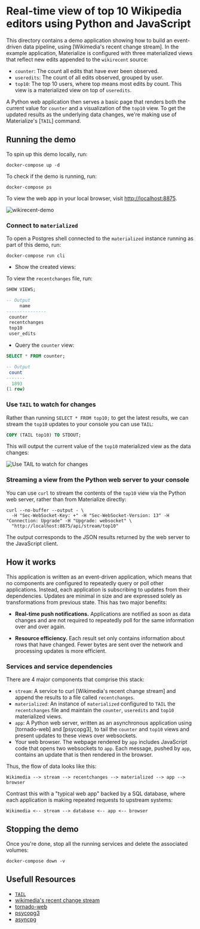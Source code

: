 # Real-time view of top 10 Wikipedia editors using Python and JavaScript

This directory contains a demo application showing how to build an event-driven
data pipeline, using [Wikimedia's recent change stream]. In the example
application, Materialize is configured with three materialized views that
reflect new edits appended to the `wikirecent` source:

- `counter`: The count all edits that have ever been observed.
- `useredits`: The count of all edits observed, grouped by user.
- `top10`: The top 10 users, where top means most edits by count. This view is a materialized view on top of `useredits`.

A Python web application then serves a basic page that renders both the current
value for `counter` and a visualization of the `top10` view. To get the updated
results as the underlying data changes, we're making use of Materialize's
[`TAIL`] command.

## Running the demo

To spin up this demo locally, run:

```
docker-compose up -d
```

To check if the demo is running, run:

```
docker-compose ps
```

To view the web app in your local browser, visit <http://localhost:8875>.

![wikirecent-demo](https://user-images.githubusercontent.com/21223421/149947818-01a89070-a6f6-42ee-a199-c31af09f8791.gif)

### Connect to `materialized`

To open a Postgres shell connected to the `materialized` instance running as
part of this demo, run:

```
docker-compose run cli
```

- Show the created views:

To view the `recentchanges` file, run:

```sql
SHOW VIEWS;

-- Output
     name
---------------
 counter
 recentchanges
 top10
 user_edits
```

- Query the `counter` view:

```sql
SELECT * FROM counter;

-- Output
 count
-------
  1893
(1 row)

```

### Use `TAIL` to watch for changes

Rather than running `SELECT * FROM top10;` to get the latest results, we can stream the `top10` updates to your console you can use `TAIL`:

```sql
COPY (TAIL top10) TO STDOUT;
```

This will output the current value of the `top10` materialized view as the data changes:

![Use TAIL to watch for changes](https://user-images.githubusercontent.com/21223421/149956101-aef8ad16-f563-4201-a10d-68c8c7c23e5d.gif)

### Streaming a view from the Python web server to your console

You can use `curl` to stream the contents of the `top10` view via the Python web server,
rather than from Materialize directly:

```
curl --no-buffer --output - \
  -H "Sec-WebSocket-Key: +" -H "Sec-WebSocket-Version: 13" -H "Connection: Upgrade" -H "Upgrade: websocket" \
  "http://localhost:8875/api/stream/top10"
```

The output corresponds to the JSON results returned by the web server to the
JavaScript client.

## How it works

This application is written as an event-driven application, which means that no components are configured to repeatedly query or poll other applications.
Instead, each application is subscribing to updates from their dependencies.
Updates are minimal in size and are expressed solely as transformations from
previous state. This has two major benefits:

- **Real-time push notifications.** Applications are notified as soon as data
  changes and are not required to repeatedly poll for the same information over
  and over again.

- **Resource efficiency.** Each result set only contains information about
  rows that have changed. Fewer bytes are sent over the network and processing
  updates is more efficient.

### Services and service dependencies

There are 4 major components that comprise this stack:

- `stream`: A service to curl [Wikimedia's recent change stream] and append the results to a file called `recentchanges`.
- `materialized`: An instance of `materialized` configured to `TAIL` the
  `recentchanges` file and maintain the `counter`, `useredits` and `top10`
  materialized views.
- `app`: A Python web server, written as an asynchronous application using
  [tornado-web] and [psycopg3], to tail the `counter` and `top10` views and
  present updates to these views over websockets.
- Your web browser. The webpage rendered by `app` includes JavaScript code
  that opens two websockets to `app`. Each message, pushed by `app`, contains an
  update that is then rendered in the browser.

Thus, the flow of data looks like this:

    Wikimedia --> stream --> recentchanges --> materialized --> app --> browser

Contrast this with a "typical web app" backed by a SQL database, where each application is making
repeated requests to upstream systems:

    Wikimedia <-- stream --> database <-- app <-- browser

## Stopping the demo

Once you're done, stop all the running services and delete the
associated volumes:

```
docker-compose down -v
```

## Usefull Resources

- [`TAIL`](https://materialize.com/docs/sql/tail/)
- [wikimedia's recent change stream](https://stream.wikimedia.org/v2/stream/recentchange)
- [tornado-web](https://www.tornadoweb.org/en/stable/)
- [psycopg3](https://www.psycopg.org/psycopg3/)
- [asyncpg](https://github.com/MagicStack/asyncpg)
